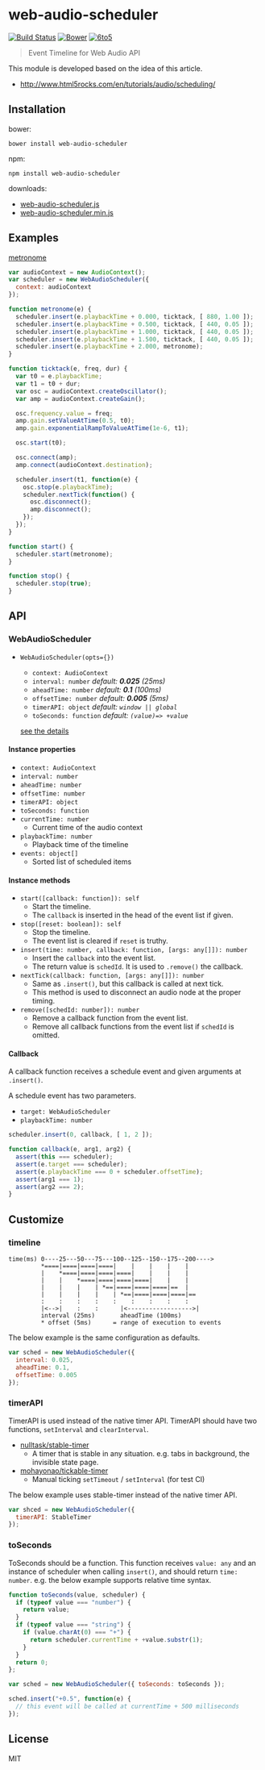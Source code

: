 # web-audio-scheduler
[![Build Status](http://img.shields.io/travis/mohayonao/web-audio-scheduler.svg?style=flat)](https://travis-ci.org/mohayonao/web-audio-scheduler)
[![Bower](https://img.shields.io/bower/v/web-audio-scheduler.svg?style=flat)](https://github.com/mohayonao/web-audio-scheduler)
[![6to5](http://img.shields.io/badge/module-6to5-yellow.svg?style=flat)](https://6to5.org/)

> Event Timeline for Web Audio API

This module is developed based on the idea of this article.

 - http://www.html5rocks.com/en/tutorials/audio/scheduling/

## Installation

bower:

```
bower install web-audio-scheduler
```

npm:

```
npm install web-audio-scheduler
```

downloads:

- [web-audio-scheduler.js](https://raw.githubusercontent.com/mohayonao/web-audio-scheduler/master/build/web-audio-scheduler.js)
- [web-audio-scheduler.min.js](https://raw.githubusercontent.com/mohayonao/web-audio-scheduler/master/build/web-audio-scheduler.min.js)

## Examples

[metronome](http://mohayonao.github.io/web-audio-scheduler/)

```javascript
var audioContext = new AudioContext();
var scheduler = new WebAudioScheduler({
  context: audioContext
});

function metronome(e) {
  scheduler.insert(e.playbackTime + 0.000, ticktack, [ 880, 1.00 ]);
  scheduler.insert(e.playbackTime + 0.500, ticktack, [ 440, 0.05 ]);
  scheduler.insert(e.playbackTime + 1.000, ticktack, [ 440, 0.05 ]);
  scheduler.insert(e.playbackTime + 1.500, ticktack, [ 440, 0.05 ]);
  scheduler.insert(e.playbackTime + 2.000, metronome);
}

function ticktack(e, freq, dur) {
  var t0 = e.playbackTime;
  var t1 = t0 + dur;
  var osc = audioContext.createOscillator();
  var amp = audioContext.createGain();

  osc.frequency.value = freq;
  amp.gain.setValueAtTime(0.5, t0);
  amp.gain.exponentialRampToValueAtTime(1e-6, t1);

  osc.start(t0);

  osc.connect(amp);
  amp.connect(audioContext.destination);

  scheduler.insert(t1, function(e) {
    osc.stop(e.playbackTime);
    scheduler.nextTick(function() {
      osc.disconnect();
      amp.disconnect();
    });
  });
}

function start() {
  scheduler.start(metronome);
}

function stop() {
  scheduler.stop(true);
}
```

## API
### WebAudioScheduler
- `WebAudioScheduler(opts={})`
  - `context: AudioContext`
  - `interval: number` _default: **0.025** (25ms)_
  - `aheadTime: number` _default: **0.1** (100ms)_
  - `offsetTime: number` _default: **0.005** (5ms)_
  - `timerAPI: object` _default: `window || global`_
  - `toSeconds: function` _default: `(value)=> +value`_

  [see the details](#customize)

#### Instance properties
- `context: AudioContext`
- `interval: number`
- `aheadTime: number`
- `offsetTime: number`
- `timerAPI: object`
- `toSeconds: function`
- `currentTime: number`
  - Current time of the audio context
- `playbackTime: number`
  - Playback time of the timeline
- `events: object[]`
  - Sorted list of scheduled items

#### Instance methods
- `start([callback: function]): self`
  - Start the timeline.
  - The `callback` is inserted in the head of the event list if given.
- `stop([reset: boolean]): self`
  - Stop the timeline.
  - The event list is cleared if `reset` is truthy.
- `insert(time: number, callback: function, [args: any[]]): number`
  - Insert the `callback` into the event list.
  - The return value is `schedId`. It is used to `.remove()` the callback.
- `nextTick(callback: function, [args: any[]]): number`
  - Same as `.insert()`, but this callback is called at next tick.
  - This method is used to disconnect an audio node at the proper timing.
- `remove([schedId: number]): number`
  - Remove a callback function from the event list.
  - Remove all callback functions from the event list if `schedId` is omitted.

#### Callback
A callback function receives a schedule event and given arguments at `.insert()`.

A schedule event has two parameters.

  - `target: WebAudioScheduler`
  - `playbackTime: number`

```javascript
scheduler.insert(0, callback, [ 1, 2 ]);

function callback(e, arg1, arg2) {
  assert(this === scheduler);
  assert(e.target === scheduler);
  assert(e.playbackTime === 0 + scheduler.offsetTime);
  assert(arg1 === 1);
  assert(arg2 === 2);
}
```

## Customize

### timeline

```
time(ms) 0----25---50---75---100--125--150--175--200---->
         *====|====|====|====|    |    |    |    |
         |    *====|====|====|====|    |    |    |
         |    |    *====|====|====|====|    |    |
         |    |    |    | *==|====|====|====|==  |
         |    |    |    |    | *==|====|====|====|==
         :    :    :    :    :    :    :    :    :
         |<-->|    :    :      |<------------------>|
         interval (25ms)       aheadTime (100ms)
         * offset (5ms)      = range of execution to events
```

The below example is the same configuration as defaults.

```javascript
var sched = new WebAudioScheduler({
  interval: 0.025,
  aheadTime: 0.1,
  offsetTime: 0.005
});
```

### timerAPI

TimerAPI is used instead of the native timer API. TimerAPI should have two functions, `setInterval` and `clearInterval`.

- [nulltask/stable-timer](https://github.com/nulltask/stable-timer)
  - A timer that is stable in any situation. e.g. tabs in background, the invisible state page.
- [mohayonao/tickable-timer](https://github.com/mohayonao/tickable-timer)
  - Manual ticking `setTimeout` / `setInterval` (for test CI)

The below example uses stable-timer instead of the native timer API.

```javascript
var shced = new WebAudioScheduler({
  timerAPI: StableTimer
});
```

### toSeconds

ToSeconds should be a function. This function receives `value: any` and an instance of scheduler when calling `insert()`, and should return `time: number`. e.g. the below example supports relative time syntax.

```javascript
function toSeconds(value, scheduler) {
  if (typeof value === "number") {
    return value;
  }
  if (typeof value === "string") {
    if (value.charAt(0) === "+") {
      return scheduler.currentTime + +value.substr(1);
    }
  }
  return 0;
};

var sched = new WebAudioScheduler({ toSeconds: toSeconds });

sched.insert("+0.5", function(e) {
  // this event will be called at currentTime + 500 milliseconds
});
```

## License

MIT
